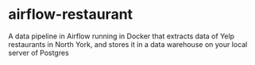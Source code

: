 # airflow-restaurant
A data pipeline in Airflow running in Docker that extracts data of Yelp restaurants in North York, and stores it in a data warehouse on your local server of Postgres

